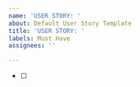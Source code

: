 ```yaml
---
name: 'USER STORY: '
about: Default User Story Template
title: 'USER STORY: '
labels: Must Have
assignees: ''

---
```


- [ ]
